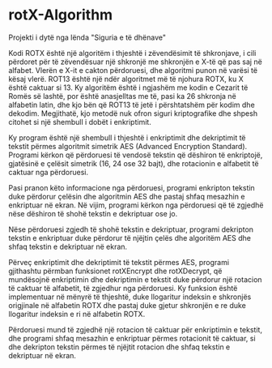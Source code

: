 # rotX-Algorithm

Projekti i dytë nga lënda "Siguria e të dhënave"

Kodi ROTX është një algoritëm i thjeshtë i zëvendësimit të shkronjave, i cili përdoret për të zëvendësuar një shkronjë me shkronjën e X-të që pas saj në alfabet. Vlerën e X-it e cakton përdoruesi, dhe algoritmi punon në varësi të kësaj vlerë. ROT13 është një ndër algoritmet më të njohura ROTX, ku X është caktuar si 13. Ky algoritëm është i ngjashëm me kodin e Cezarit të Romës së lashtë, por është anasjelltas me të, pasi ka 26 shkronja në alfabetin latin, dhe kjo bën që ROT13 të jetë i përshtatshëm për kodim dhe dekodim. Megjithatë, kjo metodë nuk ofron siguri kriptografike dhe shpesh citohet si një shembull i dobët i enkriptimit.

Ky program është një shembull i thjeshtë i enkriptimit dhe dekriptimit të tekstit përmes algoritmit simetrik AES (Advanced Encryption Standard).
Programi kërkon që përdoruesi të vendosë tekstin që dëshiron të enkriptojë, gjatësinë e çelësit simetrik (16, 24 ose 32 bajt), dhe rotacionin e alfabetit të caktuar nga përdoruesi.

Pasi pranon këto informacione nga përdoruesi, programi enkripton tekstin duke përdorur çelësin dhe algoritmin AES dhe pastaj shfaq mesazhin e enkriptuar në ekran. Në vijim, programi kërkon nga përdoruesi që të zgjedhë nëse dëshiron të shohë tekstin e dekriptuar ose jo.

Nëse përdoruesi zgjedh të shohë tekstin e dekriptuar, programi dekripton tekstin e enkriptuar duke përdorur të njëjtin çelës dhe algoritëm AES dhe shfaq tekstin e dekriptuar në ekran.

Përveç enkriptimit dhe dekriptimit të tekstit përmes AES, programi gjithashtu përmban funksionet rotXEncrypt dhe rotXDecrypt, që mundësojnë enkriptimin dhe dekriptimin e tekstit duke përdorur një rotacion të caktuar të alfabetit, të zgjedhur nga përdoruesi. Ky funksion është implementuar në mënyrë të thjeshtë, duke llogaritur indeksin e shkronjës origjinale në alfabetin ROTX dhe pastaj duke gjetur shkronjën e re duke llogaritur indeksin e ri në alfabetin ROTX.

Përdoruesi mund të zgjedhë një rotacion të caktuar për enkriptimin e tekstit, dhe programi shfaq mesazhin e enkriptuar përmes rotacionit të caktuar, si dhe dekripton tekstin përmes të njëjtit rotacion dhe shfaq tekstin e dekriptuar në ekran.
